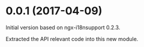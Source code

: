 # 0.0.1 (2017-04-09)

Initial version based on ngx-i18nsupport 0.2.3.

Extracted the API relevant code into this new module.